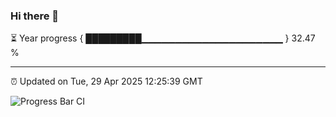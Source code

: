 ### Hi there 👋

⏳ Year progress { █████████▁▁▁▁▁▁▁▁▁▁▁▁▁▁▁▁▁▁▁▁▁ } 32.47 %

---

⏰ Updated on Tue, 29 Apr 2025 12:25:39 GMT

![Progress Bar CI](https://github.com/code-lakshay/GitHub-Actions-Demo/workflows/Progress%20Bar%20CI/badge.svg)

